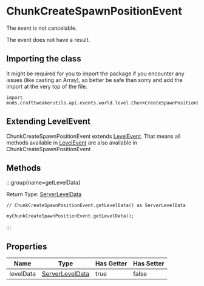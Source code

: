 # ChunkCreateSpawnPositionEvent

The event is not cancelable.

The event does not have a result.

## Importing the class

It might be required for you to import the package if you encounter any issues (like casting an Array), so better be safe than sorry and add the import at the very top of the file.
```zenscript
import mods.crafttweakerutils.api.events.world.level.ChunkCreateSpawnPositionEvent;
```


## Extending LevelEvent

ChunkCreateSpawnPositionEvent extends [LevelEvent](/mods/sixikutils/utils/events/level/server/LevelEvent). That means all methods available in [LevelEvent](/mods/sixikutils/utils/events/level/server/LevelEvent) are also available in ChunkCreateSpawnPositionEvent

## Methods

:::group{name=getLevelData}

Return Type: [ServerLevelData](/mods/sixikutils/utils/world/ServerLevelData)

```zenscript
// ChunkCreateSpawnPositionEvent.getLevelData() as ServerLevelData

myChunkCreateSpawnPositionEvent.getLevelData();
```

:::


## Properties

|   Name    |                              Type                               | Has Getter | Has Setter |
|-----------|-----------------------------------------------------------------|------------|------------|
| levelData | [ServerLevelData](/mods/sixikutils/utils/world/ServerLevelData) | true       | false      |

